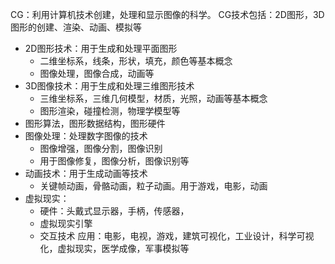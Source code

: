 CG：利用计算机技术创建，处理和显示图像的科学。
CG技术包括：2D图形，3D图形的创建、渲染、动画、模拟等
* 2D图形技术：用于生成和处理平面图形
	* 二维坐标系，线条，形状，填充，颜色等基本概念
	* 图像处理，图像合成，动画等
* 3D图像技术：用于生成和处理三维图形技术
	* 三维坐标系，三维几何模型，材质，光照，动画等基本概念
	* 图形渲染，碰撞检测，物理学模型等
* 图形算法，图形数据结构，图形硬件
* 图像处理：处理数字图像的技术
	* 图像增强，图像分割，图像识别
	* 用于图像修复，图像分析，图像识别等
* 动画技术：用于生成动画等技术
	* 关键帧动画，骨骼动画，粒子动画。用于游戏，电影，动画
* 虚拟现实：
	* 硬件：头戴式显示器，手柄，传感器，
	* 虚拟现实引擎
	* 交互技术
应用：电影，电视，游戏，建筑可视化，工业设计，科学可视化，虚拟现实，医学成像，军事模拟等